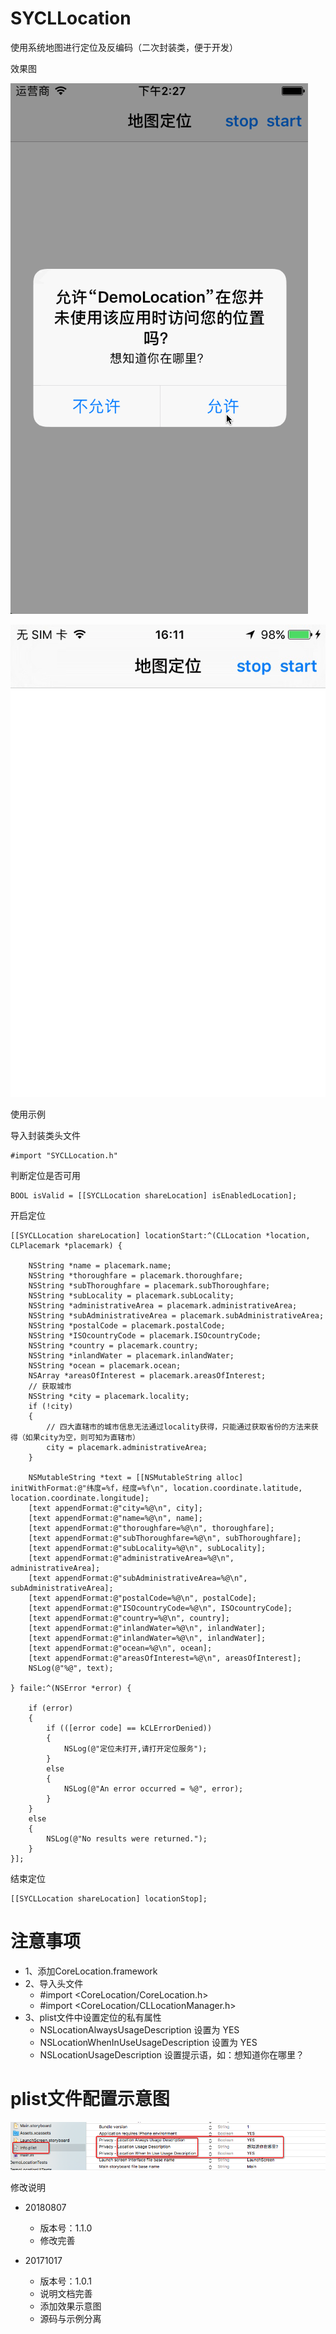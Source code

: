# SYCLLocation
使用系统地图进行定位及反编码（二次封装类，便于开发）


效果图

![locationImage01.gif](./locationImage01.gif)

![locationImage02.gif](./locationImage02.gif)


使用示例

导入封装类头文件
```
#import "SYCLLocation.h"
```

判断定位是否可用
```
BOOL isValid = [[SYCLLocation shareLocation] isEnabledLocation];
```

开启定位
```
[[SYCLLocation shareLocation] locationStart:^(CLLocation *location, CLPlacemark *placemark) {

    NSString *name = placemark.name;
    NSString *thoroughfare = placemark.thoroughfare;
    NSString *subThoroughfare = placemark.subThoroughfare;
    NSString *subLocality = placemark.subLocality;
    NSString *administrativeArea = placemark.administrativeArea;
    NSString *subAdministrativeArea = placemark.subAdministrativeArea;
    NSString *postalCode = placemark.postalCode;
    NSString *ISOcountryCode = placemark.ISOcountryCode;
    NSString *country = placemark.country;
    NSString *inlandWater = placemark.inlandWater;
    NSString *ocean = placemark.ocean;
    NSArray *areasOfInterest = placemark.areasOfInterest;
    // 获取城市
    NSString *city = placemark.locality;
    if (!city)
    {
        // 四大直辖市的城市信息无法通过locality获得，只能通过获取省份的方法来获得（如果city为空，则可知为直辖市）
        city = placemark.administrativeArea;
    }

    NSMutableString *text = [[NSMutableString alloc] initWithFormat:@"纬度=%f，经度=%f\n", location.coordinate.latitude, location.coordinate.longitude];
    [text appendFormat:@"city=%@\n", city];
    [text appendFormat:@"name=%@\n", name];
    [text appendFormat:@"thoroughfare=%@\n", thoroughfare];
    [text appendFormat:@"subThoroughfare=%@\n", subThoroughfare];
    [text appendFormat:@"subLocality=%@\n", subLocality];
    [text appendFormat:@"administrativeArea=%@\n", administrativeArea];
    [text appendFormat:@"subAdministrativeArea=%@\n", subAdministrativeArea];
    [text appendFormat:@"postalCode=%@\n", postalCode];
    [text appendFormat:@"ISOcountryCode=%@\n", ISOcountryCode];
    [text appendFormat:@"country=%@\n", country];
    [text appendFormat:@"inlandWater=%@\n", inlandWater];
    [text appendFormat:@"inlandWater=%@\n", inlandWater];
    [text appendFormat:@"ocean=%@\n", ocean];
    [text appendFormat:@"areasOfInterest=%@\n", areasOfInterest];
    NSLog(@"%@", text);

} faile:^(NSError *error) {

    if (error)
    {
        if (([error code] == kCLErrorDenied))
        {
            NSLog(@"定位未打开,请打开定位服务");
        }
        else
        {
            NSLog(@"An error occurred = %@", error);
        }
    }
    else
    {
        NSLog(@"No results were returned.");
    }
}];
```


结束定位
```
[[SYCLLocation shareLocation] locationStop];
```

# 注意事项
* 1、添加CoreLocation.framework
* 2、导入头文件
  * #import <CoreLocation/CoreLocation.h>
  * #import <CoreLocation/CLLocationManager.h>
* 3、plist文件中设置定位的私有属性
  * NSLocationAlwaysUsageDescription 设置为 YES
  * NSLocationWhenInUseUsageDescription 设置为 YES
  * NSLocationUsageDescription 设置提示语，如：想知道你在哪里？

# plist文件配置示意图

![locationImage00.png](./locationImage00.png)



修改说明
* 20180807
  * 版本号：1.1.0
  * 修改完善

* 20171017
  * 版本号：1.0.1
  * 说明文档完善
  * 添加效果示意图
  * 源码与示例分离

